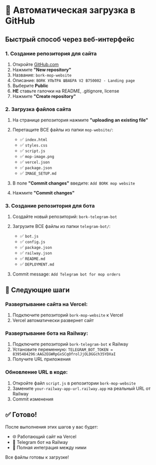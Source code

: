 # 🚀 Автоматическая загрузка в GitHub

## Быстрый способ через веб-интерфейс

### 1. Создание репозитория для сайта

1. Откройте [GitHub.com](https://github.com)
2. Нажмите **"New repository"**
3. Название: `bork-mop-website`
4. Описание: `BORK УЛЬТРА ШВАБРА V2 B750002 - Landing page`
5. Выберите **Public**
6. **НЕ** ставьте галочки на README, .gitignore, license
7. Нажмите **"Create repository"**

### 2. Загрузка файлов сайта

1. На странице репозитория нажмите **"uploading an existing file"**
2. Перетащите ВСЕ файлы из папки `mop-website/`:
   - ✅ `index.html`
   - ✅ `styles.css` 
   - ✅ `script.js`
   - ✅ `mop-image.png`
   - ✅ `vercel.json`
   - ✅ `package.json`
   - ✅ `IMAGE_SETUP.md`

3. В поле **"Commit changes"** введите: `Add BORK mop website`
4. Нажмите **"Commit changes"**

### 3. Создание репозитория для бота

1. Создайте новый репозиторий: `bork-telegram-bot`
2. Загрузите ВСЕ файлы из папки `telegram-bot/`:
   - ✅ `bot.js`
   - ✅ `config.js`
   - ✅ `package.json`
   - ✅ `railway.json`
   - ✅ `README.md`
   - ✅ `DEPLOYMENT.md`

3. Commit message: `Add Telegram bot for mop orders`

## 🔗 Следующие шаги

### Развертывание сайта на Vercel:
1. Подключите репозиторий `bork-mop-website` к Vercel
2. Vercel автоматически развернет сайт

### Развертывание бота на Railway:
1. Подключите репозиторий `bork-telegram-bot` к Railway
2. Установите переменную: `TELEGRAM_BOT_TOKEN = 8395484296:AAG2EGWRpGxSCqOfrolJjOLDGGch35YDXaI`
3. Получите URL приложения

### Обновление URL в коде:
1. Откройте файл `script.js` в репозитории `bork-mop-website`
2. Замените `your-railway-app-url.railway.app` на реальный URL от Railway
3. Commit изменения

## ✅ Готово!

После выполнения этих шагов у вас будет:
- 🌐 Работающий сайт на Vercel
- 🤖 Telegram бот на Railway  
- 📱 Полная интеграция между ними

Все файлы готовы к загрузке!
